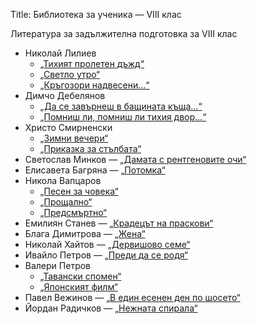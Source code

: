 Title: Библиотека за ученика — VIII клас

Литература за задължителна подготовка за VIII клас

* Николай Лилиев
    * [„Тихият пролетен дъжд“](/text/7695)
    * [„Светло утро“](/text/7698)
    * [„Кръгозори надвесени…“](/text/7711)
* Димчо Дебелянов
    * [„Да се завърнеш в бащината къща…“](/text/6161)
    * [„Помниш ли, помниш ли тихия двор…“](/text/6172)
* Христо Смирненски
    * [„Зимни вечери“](/text/5341)
    * [„Приказка за стълбата“](/text/4253)
* Светослав Минков — [„Дамата с рентгеновите очи“](/text/1580)
* Елисавета Багряна — [„Потомка“](/text/11688)
* Никола Вапцаров
    * [„Песен за човека“](/text/11441)
    * [„Прощално“](/text/11429)
    * [„Предсмъртно“](/text/11430)
* Емилиян Станев — [„Крадецът на праскови“](/text/4127)
* Блага Димитрова — [„Жена“](/text/24989)
* Николай Хайтов — [„Дервишово семе“](/text/29557)
* Ивайло Петров — [„Преди да се родя“](/text/15974)
* Валери Петров
    * [„Тавански спомен“](/text/24987)
    * [„Японският филм“](/text/24988)
* Павел Вежинов — [„В един есенен ден по шосето“](/text/648)
* Йордан Радичков — [„Нежната спирала“](http://liternet.bg/publish5/jradichkov/nezhnata/nezhnata.htm)
